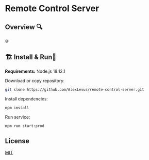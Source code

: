 # Remote Control Server

## Overview 🔍
🌐 

## 🏗️ Install & Run🏃
**Requirements:** Node.js 18.12.1

Download or copy repository:

```bash
git clone https://github.com/AlexLevus/remote-control-server.git
```

Install dependencies:
```bash
npm install
```

Run service:
```bash
npm run start:prod
```

## License

[MIT](https://choosealicense.com/licenses/mit/)